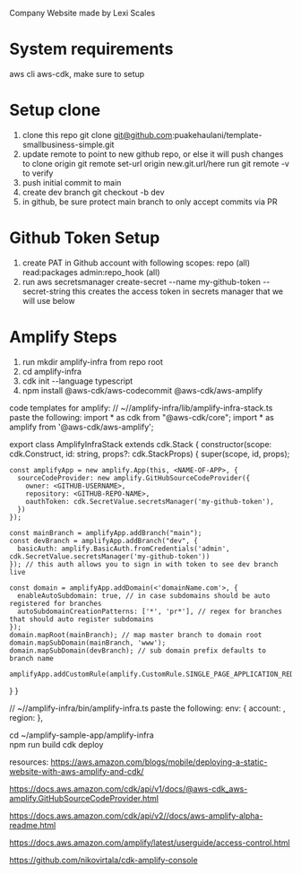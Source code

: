 Company Website made by Lexi Scales

# System requirements
aws cli
aws-cdk, make sure to setup

# Setup clone
1. clone this repo git clone git@github.com:puakehaulani/template-smallbusiness-simple.git <newreponame>
2. update remote to point to new github repo, or else it will push changes to clone origin
git remote set-url origin new.git.url/here
run git remote -v to verify
3. push initial commit to main
4. create dev branch
git checkout -b dev
5. in github, be sure protect main branch to only accept commits via PR
# Github Token Setup
1. create PAT in Github account with following scopes:
repo (all)
read:packages
admin:repo_hook (all)
2. run aws secretsmanager create-secret --name my-github-token --secret-string <github-personal-access-token>
this creates the access token in secrets manager that we will use below
# Amplify Steps
1. run mkdir amplify-infra from repo root
2. cd amplify-infra
3. cdk init --language typescript
4. npm install @aws-cdk/aws-codecommit @aws-cdk/aws-amplify

code templates for amplify:
// ~/<react-app-name>/amplify-infra/lib/amplify-infra-stack.ts
paste the following:
import * as cdk from "@aws-cdk/core";
import * as amplify from '@aws-cdk/aws-amplify';

export class AmplifyInfraStack extends cdk.Stack {
  constructor(scope: cdk.Construct, id: string, props?: cdk.StackProps) {
    super(scope, id, props);

    const amplifyApp = new amplify.App(this, <NAME-OF-APP>, {
      sourceCodeProvider: new amplify.GitHubSourceCodeProvider({
        owner: <GITHUB-USERNAME>,
        repository: <GITHUB-REPO-NAME>,
        oauthToken: cdk.SecretValue.secretsManager('my-github-token'),
      })
    });
    
    const mainBranch = amplifyApp.addBranch("main");
    const devBranch = amplifyApp.addBranch("dev", {
      basicAuth: amplify.BasicAuth.fromCredentials('admin', cdk.SecretValue.secretsManager('my-github-token'))
    }); // this auth allows you to sign in with token to see dev branch live

    const domain = amplifyApp.addDomain(<'domainName.com'>, {
      enableAutoSubdomain: true, // in case subdomains should be auto registered for branches
      autoSubdomainCreationPatterns: ['*', 'pr*'], // regex for branches that should auto register subdomains
    });
    domain.mapRoot(mainBranch); // map master branch to domain root
    domain.mapSubDomain(mainBranch, 'www');
    domain.mapSubDomain(devBranch); // sub domain prefix defaults to branch name
    
    amplifyApp.addCustomRule(amplify.CustomRule.SINGLE_PAGE_APPLICATION_REDIRECT);
  }
}

// ~/<react-app-name>/amplify-infra/bin/amplify-infra.ts
paste the following:
   env: { account: <accountnumber-from-aws>, region: <region-from-aws> },


cd ~/amplify-sample-app/amplify-infra	
npm run build
cdk deploy


resources:
https://aws.amazon.com/blogs/mobile/deploying-a-static-website-with-aws-amplify-and-cdk/

https://docs.aws.amazon.com/cdk/api/v1/docs/@aws-cdk_aws-amplify.GitHubSourceCodeProvider.html

https://docs.aws.amazon.com/cdk/api/v2//docs/aws-amplify-alpha-readme.html

https://docs.aws.amazon.com/amplify/latest/userguide/access-control.html

https://github.com/nikovirtala/cdk-amplify-console